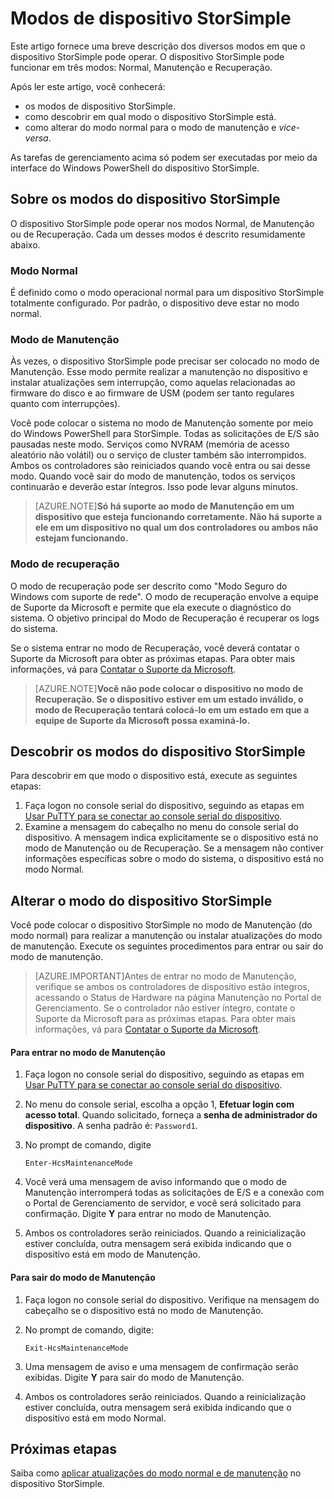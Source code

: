 <properties 
   pageTitle="Alterar os modos do dispositivo StorSimple"
   description="Saiba quais são os vários modos do dispositivo StorSimple e como alterar os modos do dispositivo."
   services="storsimple"
   documentationCenter=""
   authors="alkohli"
   manager="carolz"
   editor="tysonn" />
<tags 
   ms.service="storsimple"
   ms.devlang="na"
   ms.topic="article"
   ms.tgt_pltfrm="na"
   ms.workload="na"
   ms.date="07/30/2015"
   ms.author="alkohli" />

# Modos de dispositivo StorSimple

Este artigo fornece uma breve descrição dos diversos modos em que o dispositivo StorSimple pode operar. O dispositivo StorSimple pode funcionar em três modos: Normal, Manutenção e Recuperação.

Após ler este artigo, você conhecerá:

- os modos de dispositivo StorSimple.
- como descobrir em qual modo o dispositivo StorSimple está.
- como alterar do modo normal para o modo de manutenção e *vice-versa*.


As tarefas de gerenciamento acima só podem ser executadas por meio da interface do Windows PowerShell do dispositivo StorSimple.

## Sobre os modos do dispositivo StorSimple

O dispositivo StorSimple pode operar nos modos Normal, de Manutenção ou de Recuperação. Cada um desses modos é descrito resumidamente abaixo.

### Modo Normal

É definido como o modo operacional normal para um dispositivo StorSimple totalmente configurado. Por padrão, o dispositivo deve estar no modo normal.

### Modo de Manutenção

Às vezes, o dispositivo StorSimple pode precisar ser colocado no modo de Manutenção. Esse modo permite realizar a manutenção no dispositivo e instalar atualizações sem interrupção, como aquelas relacionadas ao firmware do disco e ao firmware de USM (podem ser tanto regulares quanto com interrupções).

Você pode colocar o sistema no modo de Manutenção somente por meio do Windows PowerShell para StorSimple. Todas as solicitações de E/S são pausadas neste modo. Serviços como NVRAM (memória de acesso aleatório não volátil) ou o serviço de cluster também são interrompidos. Ambos os controladores são reiniciados quando você entra ou sai desse modo. Quando você sair do modo de manutenção, todos os serviços continuarão e deverão estar íntegros. Isso pode levar alguns minutos.

>[AZURE.NOTE]**Só há suporte ao modo de Manutenção em um dispositivo que esteja funcionando corretamente. Não há suporte a ele em um dispositivo no qual um dos controladores ou ambos não estejam funcionando.**</br>

### Modo de recuperação

O modo de recuperação pode ser descrito como "Modo Seguro do Windows com suporte de rede". O modo de recuperação envolve a equipe de Suporte da Microsoft e permite que ela execute o diagnóstico do sistema. O objetivo principal do Modo de Recuperação é recuperar os logs do sistema.

Se o sistema entrar no modo de Recuperação, você deverá contatar o Suporte da Microsoft para obter as próximas etapas. Para obter mais informações, vá para [Contatar o Suporte da Microsoft](storsimple-contact-microsoft-support.md).

>[AZURE.NOTE]**Você não pode colocar o dispositivo no modo de Recuperação. Se o dispositivo estiver em um estado inválido, o modo de Recuperação tentará colocá-lo em um estado em que a equipe de Suporte da Microsoft possa examiná-lo.**

## Descobrir os modos do dispositivo StorSimple

Para descobrir em que modo o dispositivo está, execute as seguintes etapas:

1. Faça logon no console serial do dispositivo, seguindo as etapas em [Usar PuTTY para se conectar ao console serial do dispositivo](https://msdn.microsoft.com/library/azure/dn757808.aspx).
2. Examine a mensagem do cabeçalho no menu do console serial do dispositivo. A mensagem indica explicitamente se o dispositivo está no modo de Manutenção ou de Recuperação. Se a mensagem não contiver informações específicas sobre o modo do sistema, o dispositivo está no modo Normal.

## Alterar o modo do dispositivo StorSimple 

Você pode colocar o dispositivo StorSimple no modo de Manutenção (do modo normal) para realizar a manutenção ou instalar atualizações do modo de manutenção. Execute os seguintes procedimentos para entrar ou sair do modo de manutenção.

> [AZURE.IMPORTANT]Antes de entrar no modo de Manutenção, verifique se ambos os controladores de dispositivo estão íntegros, acessando o Status de Hardware na página Manutenção no Portal de Gerenciamento. Se o controlador não estiver íntegro, contate o Suporte da Microsoft para as próximas etapas. Para obter mais informações, vá para [Contatar o Suporte da Microsoft](storsimple-contact-microsoft-support.md).

#### Para entrar no modo de Manutenção

1. Faça logon no console serial do dispositivo, seguindo as etapas em [Usar PuTTY para se conectar ao console serial do dispositivo](https://msdn.microsoft.com/library/azure/dn757808.aspx).

1. No menu do console serial, escolha a opção 1, **Efetuar login com acesso total**. Quando solicitado, forneça a **senha de administrador do dispositivo**. A senha padrão é: `Password1`.

1. No prompt de comando, digite

	`Enter-HcsMaintenanceMode`

1. Você verá uma mensagem de aviso informando que o modo de Manutenção interromperá todas as solicitações de E/S e a conexão com o Portal de Gerenciamento de servidor, e você será solicitado para confirmação. Digite **Y** para entrar no modo de Manutenção.

1. Ambos os controladores serão reiniciados. Quando a reinicialização estiver concluída, outra mensagem será exibida indicando que o dispositivo está em modo de Manutenção.


#### Para sair do modo de Manutenção

1. Faça logon no console serial do dispositivo. Verifique na mensagem do cabeçalho se o dispositivo está no modo de Manutenção.

2. No prompt de comando, digite:

	`Exit-HcsMaintenanceMode`

1. Uma mensagem de aviso e uma mensagem de confirmação serão exibidas. Digite **Y** para sair do modo de Manutenção.

1. Ambos os controladores serão reiniciados. Quando a reinicialização estiver concluída, outra mensagem será exibida indicando que o dispositivo está em modo Normal.


## Próximas etapas

Saiba como [aplicar atualizações do modo normal e de manutenção](storsimple-update-device.md) no dispositivo StorSimple.

<!---HONumber=July15_HO5-->